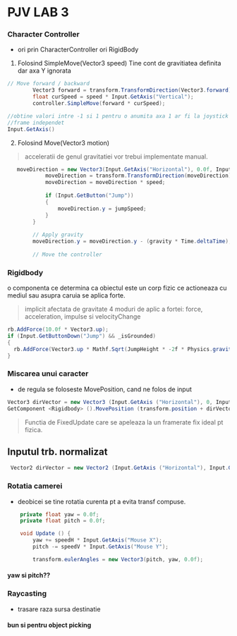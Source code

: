 

# PJV LAB 3

### Character Controller

- ori prin CharacterController ori RigidBody


1. Folosind SimpleMove(Vector3 speed) 
Tine cont de gravitiatea definita dar axa Y ignorata

```c#
// Move forward / backward
        Vector3 forward = transform.TransformDirection(Vector3.forward);
        float curSpeed = speed * Input.GetAxis("Vertical");
        controller.SimpleMove(forward * curSpeed);
```

```c#
//obtine valori intre -1 si 1 pentru o anumita axa 1 ar fi la joystick impins all the way
//frame independet
Input.GetAxis()
``` 

2. Folosind Move(Vector3 motion) 
> acceleratii de genul gravitatiei vor trebui implementate manual.
````c#
   moveDirection = new Vector3(Input.GetAxis("Horizontal"), 0.0f, Input.GetAxis("Vertical"));
            moveDirection = transform.TransformDirection(moveDirection);
            moveDirection = moveDirection * speed;
 
            if (Input.GetButton("Jump"))
            {
                moveDirection.y = jumpSpeed;
            }
        }
 
        // Apply gravity
        moveDirection.y = moveDirection.y - (gravity * Time.deltaTime);
 
        // Move the controller
````
### Rigidbody

o componenta ce determina ca obiectul este un corp fizic ce actioneaza cu mediul sau asupra caruia se aplica forte.
> implicit afectata de gravitate 
> 4 moduri de aplic a fortei: force, acceleration, impulse si velocityChange

````c#
rb.AddForce(10.0f * Vector3.up);
if (Input.GetButtonDown("Jump") && _isGrounded)
{
  rb.AddForce(Vector3.up * Mathf.Sqrt(JumpHeight * -2f * Physics.gravity.y), ForceMode.VelocityChange);
}
````
### Miscarea unui caracter

- de regula se foloseste MovePosition, cand ne folos de input

````c#
Vector3 dirVector = new Vector3 (Input.GetAxis ("Horizontal"), 0, Input.GetAxis ("Vertical")).normalized;
GetComponent <Rigidbody> ().MovePosition (transform.position + dirVector * Time.deltaTime);
````
> Functia de FixedUpdate care se apeleaza la un framerate fix ideal pt fizica.
## Inputul trb. normalizat
````c#
 Vector2 dirVector = new Vector2 (Input.GetAxis ("Horizontal"), Input.GetAxis ("Vertical")).normalized;
````


### Rotatia camerei

- deobicei se tine rotatia curenta pt a evita transf compuse.
````c#
    private float yaw = 0.0f;
    private float pitch = 0.0f;

    void Update () {
        yaw += speedH * Input.GetAxis("Mouse X");
        pitch -= speedV * Input.GetAxis("Mouse Y");

        transform.eulerAngles = new Vector3(pitch, yaw, 0.0f);
````
#### yaw si pitch??


### Raycasting
- trasare raza sursa destinatie
#### bun si pentru object picking
